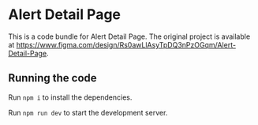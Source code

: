 
  # Alert Detail Page

  This is a code bundle for Alert Detail Page. The original project is available at https://www.figma.com/design/Rs0awLlAsyTpDQ3nPzOGqm/Alert-Detail-Page.

  ## Running the code

  Run `npm i` to install the dependencies.

  Run `npm run dev` to start the development server.
  